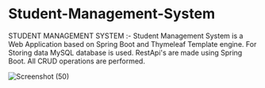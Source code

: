 # Student-Management-System

STUDENT MANAGEMENT SYSTEM :-
    Student Management System is a Web Application based on Spring Boot and Thymeleaf Template engine.
    For Storing data MySQL database is used.
    RestApi's are made using Spring Boot.
    All CRUD operations are performed.



![Screenshot (50)](https://user-images.githubusercontent.com/116376624/212164542-af859d4f-f5e7-4e71-b1ff-e1e232585237.png)
